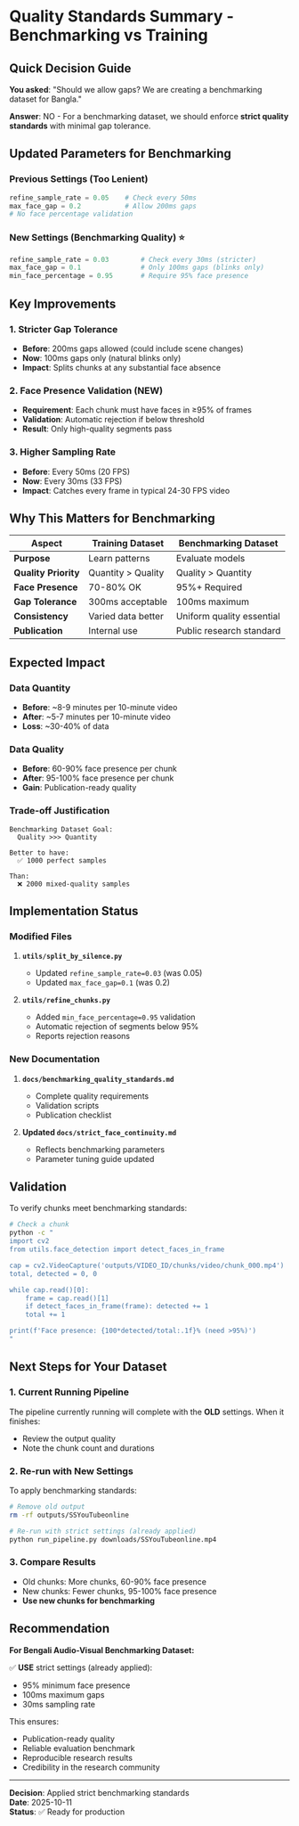 # Quality Standards Summary - Benchmarking vs Training

## Quick Decision Guide

**You asked**: "Should we allow gaps? We are creating a benchmarking dataset for Bangla."

**Answer**: NO - For a benchmarking dataset, we should enforce **strict quality standards** with minimal gap tolerance.

## Updated Parameters for Benchmarking

### Previous Settings (Too Lenient)
```python
refine_sample_rate = 0.05    # Check every 50ms
max_face_gap = 0.2           # Allow 200ms gaps
# No face percentage validation
```

### New Settings (Benchmarking Quality) ⭐
```python
refine_sample_rate = 0.03        # Check every 30ms (stricter)
max_face_gap = 0.1               # Only 100ms gaps (blinks only)
min_face_percentage = 0.95       # Require 95% face presence
```

## Key Improvements

### 1. **Stricter Gap Tolerance**
- **Before**: 200ms gaps allowed (could include scene changes)
- **Now**: 100ms gaps only (natural blinks only)
- **Impact**: Splits chunks at any substantial face absence

### 2. **Face Presence Validation** (NEW)
- **Requirement**: Each chunk must have faces in ≥95% of frames
- **Validation**: Automatic rejection if below threshold
- **Result**: Only high-quality segments pass

### 3. **Higher Sampling Rate**
- **Before**: Every 50ms (20 FPS)
- **Now**: Every 30ms (33 FPS)
- **Impact**: Catches every frame in typical 24-30 FPS video

## Why This Matters for Benchmarking

| Aspect | Training Dataset | Benchmarking Dataset |
|--------|-----------------|---------------------|
| **Purpose** | Learn patterns | Evaluate models |
| **Quality Priority** | Quantity > Quality | Quality > Quantity |
| **Face Presence** | 70-80% OK | 95%+ Required |
| **Gap Tolerance** | 300ms acceptable | 100ms maximum |
| **Consistency** | Varied data better | Uniform quality essential |
| **Publication** | Internal use | Public research standard |

## Expected Impact

### Data Quantity
- **Before**: ~8-9 minutes per 10-minute video
- **After**: ~5-7 minutes per 10-minute video
- **Loss**: ~30-40% of data

### Data Quality
- **Before**: 60-90% face presence per chunk
- **After**: 95-100% face presence per chunk
- **Gain**: Publication-ready quality

### Trade-off Justification
```
Benchmarking Dataset Goal:
  Quality >>> Quantity

Better to have:
  ✅ 1000 perfect samples
  
Than:
  ❌ 2000 mixed-quality samples
```

## Implementation Status

### Modified Files
1. **`utils/split_by_silence.py`**
   - Updated `refine_sample_rate=0.03` (was 0.05)
   - Updated `max_face_gap=0.1` (was 0.2)

2. **`utils/refine_chunks.py`**
   - Added `min_face_percentage=0.95` validation
   - Automatic rejection of segments below 95%
   - Reports rejection reasons

### New Documentation
1. **`docs/benchmarking_quality_standards.md`**
   - Complete quality requirements
   - Validation scripts
   - Publication checklist

2. **Updated `docs/strict_face_continuity.md`**
   - Reflects benchmarking parameters
   - Parameter tuning guide updated

## Validation

To verify chunks meet benchmarking standards:

```bash
# Check a chunk
python -c "
import cv2
from utils.face_detection import detect_faces_in_frame

cap = cv2.VideoCapture('outputs/VIDEO_ID/chunks/video/chunk_000.mp4')
total, detected = 0, 0

while cap.read()[0]:
    frame = cap.read()[1]
    if detect_faces_in_frame(frame): detected += 1
    total += 1

print(f'Face presence: {100*detected/total:.1f}% (need >95%)')
"
```

## Next Steps for Your Dataset

### 1. Current Running Pipeline
The pipeline currently running will complete with the **OLD** settings. When it finishes:
- Review the output quality
- Note the chunk count and durations

### 2. Re-run with New Settings
To apply benchmarking standards:
```bash
# Remove old output
rm -rf outputs/SSYouTubeonline

# Re-run with strict settings (already applied)
python run_pipeline.py downloads/SSYouTubeonline.mp4
```

### 3. Compare Results
- Old chunks: More chunks, 60-90% face presence
- New chunks: Fewer chunks, 95-100% face presence
- **Use new chunks for benchmarking**

## Recommendation

**For Bengali Audio-Visual Benchmarking Dataset:**

✅ **USE** strict settings (already applied):
- 95% minimum face presence
- 100ms maximum gaps
- 30ms sampling rate

This ensures:
- Publication-ready quality
- Reliable evaluation benchmark
- Reproducible research results
- Credibility in the research community

---

**Decision**: Applied strict benchmarking standards  
**Date**: 2025-10-11  
**Status**: ✅ Ready for production
